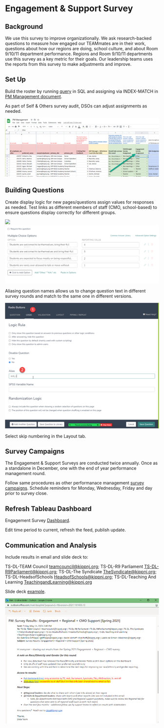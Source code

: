 # Engagement & Support Survey

## Background

We use this survey to improve organizationally. We ask research-backed questions to measure how engaged our TEAMmates are in their work, questions about how our regions are doing, school culture, and about Room 9/10/11 department performance. Regions and Room 9/10/11 departments use this survey as a key metric for their goals. Our leadership teams uses the reports from this survey to make adjustments and improve.

## Set Up

Build the roster by running [query](https://github.com/TEAMSchools/gabby/blob/f8ac099cf6f3e6330d105dfdd1cb6d8460ff7c5b/extracts/adhoc/q_survey_roster_cmo_regional_engagement.sql) in SQL and assigning via INDEX-MATCH in [PM Management document](https://docs.google.com/spreadsheets/d/1d84x7HHOMgnQM78dYLY9vHqf-jLfYmpH8YGHEDezGNs/edit#gid=135768229).  

As part of Self & Others survey audit, DSOs can adjust assignments as needed. 

![](images/engagement_1.png)

## Building Questions

Create display logic for new pages/questions assign values for responses as needed. Test links as different members of staff (CMO, school-based) to ensure questions display correctly for different groups.

![](images/engagement_4/png)
![](images/engagement_5.png)


Aliasing question names allows us to change question text in different survey rounds and match to the same one in different versions.

![](images/engagement_6.png)

Select skip numbering in the Layout tab.

## Survey Campaigns

The Engagement & Support Surveys are conducted twice annually. Once as a standalone in December, one with the end of year performance management round.

Follow same procedures as other performanace management [survey campaigns](pm_surveys.md#survey-campaigns). Schedule reminders for Monday, Wednesday, Friday and day prior to survey close. 

## Refresh Tableau Dashboard

Engagement Survey [Dashboard](https://tableau.kipp.org/t/KIPPNJ/views/EngagementCMOandRegionalSurvey/EngagementCuts[…]splay_count=n&:showVizHome=n&:origin=viz_share_link&:embed=y). 

Edit time period to current, refresh the feed, publish update.

## Communication and Analysis

Include results in email and slide deck to:

TS-DL-TEAM Council <teamcouncil@kippnj.org>; TS-DL-R9 Parliament <TS-DL-R9Parliament@kippnj.org>; TS-DL-The Syndicate <TheSyndicate@kippnj.org>; TS-DL-HeadsofSchools <HeadsofSchools@kippnj.org>; TS-DL-Teaching And Learning <TeachingandLearning@kippnj.org>

Slide deck [example](https://docs.google.com/presentation/d/187OIARPOj1-0998cZ8cNVvgYIA4XuRT6F6W7kq7WD5c/edit#slide=id.gd66e648750_0_0).

![](images/engagement_2.png)